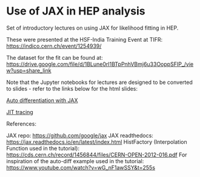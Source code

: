 # Use of JAX in HEP analysis

Set of introductory lectures on using JAX for likelihood fitting in HEP. 

These were presented at the HSF-India Training Event at TIFR: https://indico.cern.ch/event/1254939/

The dataset for the fit can be found at: https://drive.google.com/file/d/1BLune0rI1BTpPnhVBmj6u33OoppSFIP_/view?usp=share_link

Note that the Jupyter notebooks for lectures are designed to be converted to slides - refer to the links below for the html slides:

[Auto differentiation with JAX](https://hsf-india-may2023.github.io/JAX_in_HEP/Lecture_1_AutoDiff_JAX.slides.html)

[JIT tracing](https://hsf-india-may2023.github.io/JAX_in_HEP/Lecture_2_JIT_Tracing_Physics.slides.html)

References:

JAX repo: https://github.com/google/jax
JAX readthedocs: https://jax.readthedocs.io/en/latest/index.html
HistFactory (Interpolation Function used in the tutorial): https://cds.cern.ch/record/1456844/files/CERN-OPEN-2012-016.pdf
For inspiration of the auto-diff example used in the tutorial: https://www.youtube.com/watch?v=wG_nF1awSSY&t=255s
